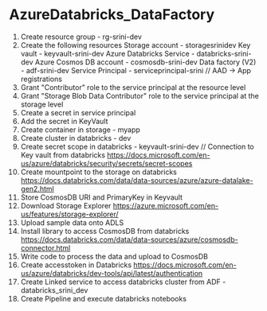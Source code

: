 # AzureDatabricks_DataFactory
1. Create resource group - rg-srini-dev
2. Create the following resources
  Storage account - storagesrinidev
  Key vault - keyvault-srini-dev
  Azure Databricks Service - databricks-srini-dev
  Azure Cosmos DB account - cosmosdb-srini-dev
  Data factory (V2) - adf-srini-dev
  Service Principal - serviceprincipal-srini // AAD -> App registrations
3. Grant "Contributor" role to the service principal at the resource level
4. Grant "Storage Blob Data Contributor" role to the service principal at the storage level
5. Create a secret in service principal
6. Add the secret in KeyVault
7. Create container in storage - myapp
8. Create cluster in databricks - dev
9. Create secret scope in databricks - keyvault-srini-dev // Connection to Key vault from databricks
  https://docs.microsoft.com/en-us/azure/databricks/security/secrets/secret-scopes
10. Create mountpoint to the storage on databricks
  https://docs.databricks.com/data/data-sources/azure/azure-datalake-gen2.html
11. Store CosmosDB URI and PrimaryKey in Keyvault
12. Download Storage Explorer
  https://azure.microsoft.com/en-us/features/storage-explorer/
13. Upload sample data onto ADLS
14. Install library to access CosmosDB from databricks
  https://docs.databricks.com/data/data-sources/azure/cosmosdb-connector.html
15. Write code to process the data and upload to CosmosDB
16. Create accesstoken in Databricks
  https://docs.microsoft.com/en-us/azure/databricks/dev-tools/api/latest/authentication
17. Create Linked service to access databricks cluster from ADF - databricks_srini_dev
18. Create Pipeline and execute databricks notebooks
